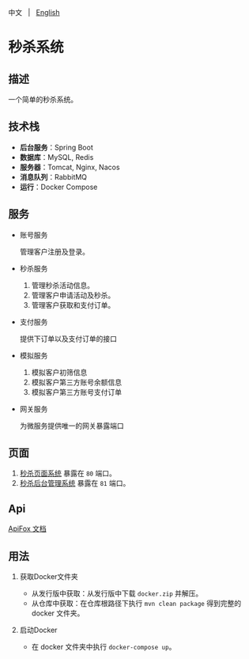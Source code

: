 中文 &nbsp; | &nbsp; [English](README.md)

# 秒杀系统

## 描述

一个简单的秒杀系统。



## 技术栈

+ **后台服务**：Spring Boot
+ **数据库**：MySQL, Redis
+ **服务器**：Tomcat, Nginx, Nacos
+ **消息队列**：RabbitMQ
+ **运行**：Docker Compose



## 服务

+ 账号服务

  管理客户注册及登录。


+ 秒杀服务

    1. 管理秒杀活动信息。
    2. 管理客户申请活动及秒杀。
    3. 管理客户获取和支付订单。


+ 支付服务

  提供下订单以及支付订单的接口


+ 模拟服务

    1. 模拟客户初筛信息
    2. 模拟客户第三方账号余额信息
    3. 模拟客户第三方账号支付订单


+ 网关服务

  为微服务提供唯一的网关暴露端口



## 页面

1. [秒杀页面系统](https://github.com/KillerJmc/seckill-system-web) 暴露在 `80` 端口。
2. [秒杀后台管理系统](https://github.com/KillerJmc/seckill-system/tree/master/web-management) 暴露在 `81` 端口。



## Api

[ApiFox 文档](https://seckill-system.apifox.cn/)



## 用法

1. 获取Docker文件夹
    + 从发行版中获取：从发行版中下载 `docker.zip` 并解压。
    + 从仓库中获取：在仓库根路径下执行 `mvn clean package` 得到完整的 docker 文件夹。

2. 启动Docker
    + 在 docker 文件夹中执行 `docker-compose up`。


